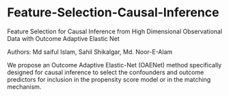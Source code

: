 # Feature-Selection-Causal-Inference

Feature Selection for Causal Inference from High Dimensional Observational Data with Outcome Adaptive Elastic Net

Authors: Md saiful Islam, Sahil Shikalgar, Md. Noor-E-Alam

We propose an Outcome Adaptive Elastic-Net (OAENet) method specifically designed for causal inference to select the confounders and outcome predictors for inclusion in the propensity score model or in the matching mechanism.
